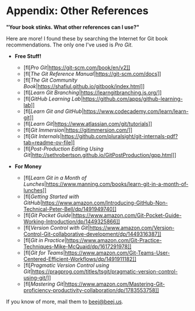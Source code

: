 # Appendix: Other References

**"Your book stinks. What other references can I use?"**

Here are more! I found these by searching the Internet for Git book
recommendations. The only one I've used is *Pro Git*.

* **Free Stuff!**
  * [fl[_Pro Git_|https://git-scm.com/book/en/v2]]
  * [fl[_The Git Reference Manual_|https://git-scm.com/docs]]
  * [fl[_The Git Community Book_|https://shafiul.github.io/gitbook/index.html]]
  * [fl[_Learn Git Branching_|https://learngitbranching.js.org/]]
  * [fl[_GitHub Learning Lab_|https://github.com/apps/github-learning-lab]]
  * [fl[_Learn Git and GitHub_|https://www.codecademy.com/learn/learn-git]]
  * [fl[_Learn Git_|https://www.atlassian.com/git/tutorials]]
  * [fl[_Git Immersion_|https://gitimmersion.com/]]
  * [fl[_Git Internals_|https://github.com/pluralsight/git-internals-pdf?tab=readme-ov-file]]
  * [fl[_Post-Production Editing Using Git_|http://sethrobertson.github.io/GitPostProduction/gpp.html]]

* **For Money**
  * [fl[_Learn Git in a Month of Lunches_|https://www.manning.com/books/learn-git-in-a-month-of-lunches]]
  * [fl[_Getting Started with GitHub_|https://www.amazon.com/Introducing-GitHub-Non-Technical-Peter-Bell/dp/1491949740]]
  * [fl[_Git Pocket Guide_|https://www.amazon.com/Git-Pocket-Guide-Working-Introduction/dp/1449325866]]
  * [fl[_Version Control with Git_|https://www.amazon.com/Version-Control-Git-collaborative-development/dp/1449316387]]
  * [fl[_Git in Practice_|https://www.amazon.com/Git-Practice-Techniques-Mike-McQuaid/dp/1617291978]]
  * [fl[_Git for Teams_|https://www.amazon.com/Git-Teams-User-Centered-Efficient-Workflows/dp/1491911182]]
  * [fl[_Pragmatic Version Control using Git_|https://pragprog.com/titles/tsgit/pragmatic-version-control-using-git/]]
  * [fl[_Mastering Git_|https://www.amazon.com/Mastering-Git-proficiency-productivity-collaboration/dp/1783553758]]

If you know of more, mail them to [beej@beej.us](mailto:beej@beej.us).

